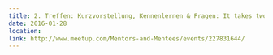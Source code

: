 ```yaml
---
title: 2. Treffen: Kurzvorstellung, Kennenlernen & Fragen: It takes two to tango
date: 2016-01-28
location: 
link: http://www.meetup.com/Mentors-and-Mentees/events/227831644/
---
```

